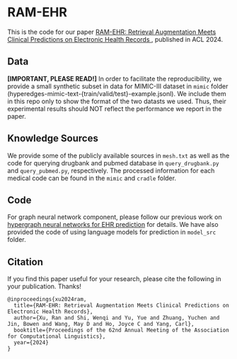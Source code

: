 # RAM-EHR

This is the code for our paper [RAM-EHR: Retrieval Augmentation Meets Clinical Predictions on Electronic Health Records
](https://arxiv.org/abs/2403.00815), published in ACL 2024.

## Data
**[IMPORTANT, PLEASE READ!]**
In order to facilitate the reproducibility, we provide a small synthetic subset in data for MIMIC-III dataset in `mimic` folder (hyperedges-mimic-text-{train/valid/test}-example.jsonl). We include them in this repo only to show the format of the two datasts we used. Thus, their experimental results should NOT reflect the performance we report in the paper.

## Knowledge Sources
We provide some of the publicly available sources in `mesh.txt` as well as the code for querying drugbank and pubmed database in `query_drugbank.py` and `query_pubmed.py`, respectively. The processed information for each medical code can be found in the `mimic` and `cradle` folder.


## Code
For graph neural network component, please follow our previous work on [hypergraph neural networks for EHR prediction](https://github.com/ritaranx/CACHE) for details. We have also provided the code of using language models for prediction in `model_src` folder.


## Citation
If you find this paper useful for your research, please cite the following in your publication. Thanks!


```
@inproceedings{xu2024ram,
  title={RAM-EHR: Retrieval Augmentation Meets Clinical Predictions on Electronic Health Records},
  author={Xu, Ran and Shi, Wenqi and Yu, Yue and Zhuang, Yuchen and Jin, Bowen and Wang, May D and Ho, Joyce C and Yang, Carl},
  booktitle={Proceedings of the 62nd Annual Meeting of the Association for Computational Linguistics},
  year={2024}
}
```